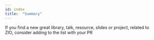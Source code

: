 ```yaml
---
id: index
title:  "Summary"
---
```


If you find a new great library, talk, resource, slides or project, related to ZIO, consider adding to the list with your PR

